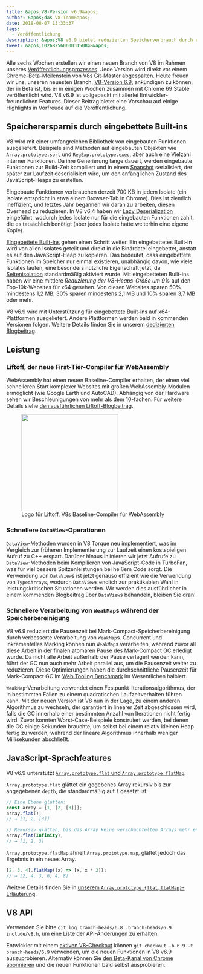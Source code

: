 ```yaml
---
title: &apos;V8-Version v6.9&apos;
author: &apos;das V8-Team&apos;
date: 2018-08-07 13:33:37
tags:
  - Veröffentlichung
description: &apos;V8 v6.9 bietet reduzierten Speicherverbrauch durch eingebettete Built-ins, schnelleren Start von WebAssembly durch Liftoff, bessere Leistung von DataView und WeakMap und vieles mehr!&apos;
tweet: &apos;1026825606003150848&apos;
---
```

Alle sechs Wochen erstellen wir einen neuen Branch von V8 im Rahmen unseres [Veröffentlichungsprozesses](/docs/release-process). Jede Version wird direkt vor einem Chrome-Beta-Meilenstein von V8s Git-Master abgespalten. Heute freuen wir uns, unseren neuesten Branch, [V8-Version 6.9](https://chromium.googlesource.com/v8/v8.git/+log/branch-heads/6.9), ankündigen zu können, der in Beta ist, bis er in einigen Wochen zusammen mit Chrome 69 Stable veröffentlicht wird. V8 v6.9 ist vollgepackt mit allerlei Entwickler-freundlichen Features. Dieser Beitrag bietet eine Vorschau auf einige Highlights in Vorfreude auf die Veröffentlichung.

<!--truncate-->
## Speicherersparnis durch eingebettete Built-ins

V8 wird mit einer umfangreichen Bibliothek von eingebauten Funktionen ausgeliefert. Beispiele sind Methoden auf eingebauten Objekten wie `Array.prototype.sort` und `RegExp.prototype.exec`, aber auch eine Vielzahl interner Funktionen. Da ihre Generierung lange dauert, werden eingebaute Funktionen zur Build-Zeit kompiliert und in einem [Snapshot](/blog/custom-startup-snapshots) serialisiert, der später zur Laufzeit deserialisiert wird, um den anfänglichen Zustand des JavaScript-Heaps zu erstellen.

Eingebaute Funktionen verbrauchen derzeit 700 KB in jedem Isolate (ein Isolate entspricht in etwa einem Browser-Tab in Chrome). Dies ist ziemlich ineffizient, und letztes Jahr begannen wir daran zu arbeiten, diesen Overhead zu reduzieren. In V8 v6.4 haben wir [Lazy Deserialization](/blog/lazy-deserialization) eingeführt, wodurch jedes Isolate nur für die eingebauten Funktionen zahlt, die es tatsächlich benötigt (aber jedes Isolate hatte weiterhin eine eigene Kopie).

[Eingebettete Built-ins](/blog/embedded-builtins) gehen einen Schritt weiter. Ein eingebettetes Built-in wird von allen Isolates geteilt und direkt in die Binärdatei eingebettet, anstatt es auf den JavaScript-Heap zu kopieren. Das bedeutet, dass eingebettete Funktionen im Speicher nur einmal existieren, unabhängig davon, wie viele Isolates laufen, eine besonders nützliche Eigenschaft jetzt, da [Seitenisolation](https://developers.google.com/web/updates/2018/07/site-isolation) standardmäßig aktiviert wurde. Mit eingebetteten Built-ins haben wir eine mittlere _Reduzierung der V8-Heaps-Größe um 9%_ auf den Top-10k-Websites für x64 gesehen. Von diesen Websites sparen 50% mindestens 1,2 MB, 30% sparen mindestens 2,1 MB und 10% sparen 3,7 MB oder mehr.

V8 v6.9 wird mit Unterstützung für eingebettete Built-ins auf x64-Plattformen ausgeliefert. Andere Plattformen werden bald in kommenden Versionen folgen. Weitere Details finden Sie in unserem [dedizierten Blogbeitrag](/blog/embedded-builtins).

## Leistung

### Liftoff, der neue First-Tier-Compiler für WebAssembly

WebAssembly hat einen neuen Baseline-Compiler erhalten, der einen viel schnelleren Start komplexer Websites mit großen WebAssembly-Modulen ermöglicht (wie Google Earth und AutoCAD). Abhängig von der Hardware sehen wir Beschleunigungen von mehr als dem 10-fachen. Für weitere Details siehe [den ausführlichen Liftoff-Blogbeitrag](/blog/liftoff).

<figure>
  <img src="/_img/v8-liftoff.svg" width="256" height="256" alt="" loading="lazy"/>
  <figcaption>Logo für Liftoff, V8s Baseline-Compiler für WebAssembly</figcaption>
</figure>

### Schnellere `DataView`-Operationen

[`DataView`](https://tc39.es/ecma262/#sec-dataview-objects)-Methoden wurden in V8 Torque neu implementiert, was im Vergleich zur früheren Implementierung zur Laufzeit einen kostspieligen Aufruf zu C++ erspart. Darüber hinaus inlinieren wir jetzt Aufrufe zu `DataView`-Methoden beim Kompilieren von JavaScript-Code in TurboFan, was für viel bessere Spitzenleistungen bei heißem Code sorgt. Die Verwendung von `DataView`s ist jetzt genauso effizient wie die Verwendung von `TypedArray`s, wodurch `DataView`s endlich zur praktikablen Wahl in leistungskritischen Situationen werden. Wir werden dies ausführlicher in einem kommenden Blogbeitrag über `DataView`s behandeln, bleiben Sie dran!

### Schnellere Verarbeitung von `WeakMap`s während der Speicherbereinigung

V8 v6.9 reduziert die Pausenzeit bei Mark-Compact-Speicherbereinigung durch verbesserte Verarbeitung von `WeakMap`s. Concurrent und inkrementelles Marking können nun `WeakMap`s verarbeiten, während zuvor all diese Arbeit in der finalen atomaren Pause des Mark-Compact GC erledigt wurde. Da nicht alle Arbeit außerhalb der Pause verlagert werden kann, führt der GC nun auch mehr Arbeit parallel aus, um die Pausenzeit weiter zu reduzieren. Diese Optimierungen haben die durchschnittliche Pausenzeit für Mark-Compact GC im [Web Tooling Benchmark](https://github.com/v8/web-tooling-benchmark) im Wesentlichen halbiert.

`WeakMap`-Verarbeitung verwendet einen Festpunkt-Iterationsalgorithmus, der in bestimmten Fällen zu einem quadratischen Laufzeitverhalten führen kann. Mit der neuen Version ist V8 nun in der Lage, zu einem anderen Algorithmus zu wechseln, der garantiert in linearer Zeit abgeschlossen wird, falls die GC innerhalb einer bestimmten Anzahl von Iterationen nicht fertig wird. Zuvor konnten Worst-Case-Beispiele konstruiert werden, bei denen die GC einige Sekunden brauchte, um selbst bei einem relativ kleinen Heap fertig zu werden, während der lineare Algorithmus innerhalb weniger Millisekunden abschließt.

## JavaScript-Sprachfeatures

V8 v6.9 unterstützt [`Array.prototype.flat` und `Array.prototype.flatMap`](/features/array-flat-flatmap).

`Array.prototype.flat` glättet ein gegebenes Array rekursiv bis zur angegebenen `depth`, die standardmäßig auf `1` gesetzt ist:

```js
// Eine Ebene glätten:
const array = [1, [2, [3]]];
array.flat();
// → [1, 2, [3]]

// Rekursiv glätten, bis das Array keine verschachtelten Arrays mehr enthält:
array.flat(Infinity);
// → [1, 2, 3]
```

`Array.prototype.flatMap` ähnelt `Array.prototype.map`, glättet jedoch das Ergebnis in ein neues Array.

```js
[2, 3, 4].flatMap((x) => [x, x * 2]);
// → [2, 4, 3, 6, 4, 8]
```

Weitere Details finden Sie in [unserem `Array.prototype.{flat,flatMap}`-Erläuterung](/features/array-flat-flatmap).

## V8 API

Verwenden Sie bitte `git log branch-heads/6.8..branch-heads/6.9 include/v8.h`, um eine Liste der API-Änderungen zu erhalten.

Entwickler mit einem [aktiven V8-Checkout](/docs/source-code#using-git) können `git checkout -b 6.9 -t branch-heads/6.9` verwenden, um die neuen Funktionen in V8 v6.9 auszuprobieren. Alternativ können Sie [den Beta-Kanal von Chrome abonnieren](https://www.google.com/chrome/browser/beta.html) und die neuen Funktionen bald selbst ausprobieren.
